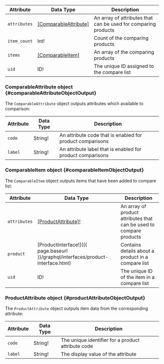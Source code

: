 Attribute |  Data Type | Description
--- | --- | ---
`attributes` | [[ComparableAttribute]](#comparableAttributeObjectOutput) | An array of attributes that can be used for comparing products
`item_count` | Int! | Count of the comparing products
`items` | [[ComparableItem]](#comparableItemObjectOutput) | An array of the comparing products
`uid` | ID! | The unique ID assigned to the compare list

### ComparableAttribute object {#comparableAttributeObjectOutput}

The `ComparableAttribute` object outputs attributes which available to comparison:

Attribute |  Data Type | Description
--- | --- | ---
`code` | String! | An attribute code that is enabled for product comparisons
`label` | String! | An attribute label that is enabled for product comparisons

### ComparableItem object {#comparableItemObjectOutput}

The `ComparableItem` object outputs items that have been added to compare list:

Attribute |  Data Type | Description
--- | --- | ---
`attributes` | [[ProductAttribute]!](#productAttributeObjectOutput) | An array of product attributes that can be used to compare products
`product` | [ProductInterface!]({{ page.baseurl }}/graphql/interfaces/product-interface.html) | Contains details about a product in a compare list
`uid` | ID! | The unique ID of the item in a compare list

### ProductAttribute object {#productAttributeObjectOutput}

The `ProductAttribute` object outputs item data from the corresponding attribute:

Attribute |  Data Type | Description
--- | --- | ---
`code` | String! | The unique identifier for a product attribute code
`label` | String! | The display value of the attribute
